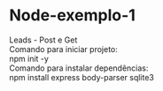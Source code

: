 # Node-exemplo-1
Leads - Post e Get
<br>
Comando para iniciar projeto:
<br>
npm init -y
<br>
Comando para instalar dependências:
<br>
npm install express body-parser sqlite3
